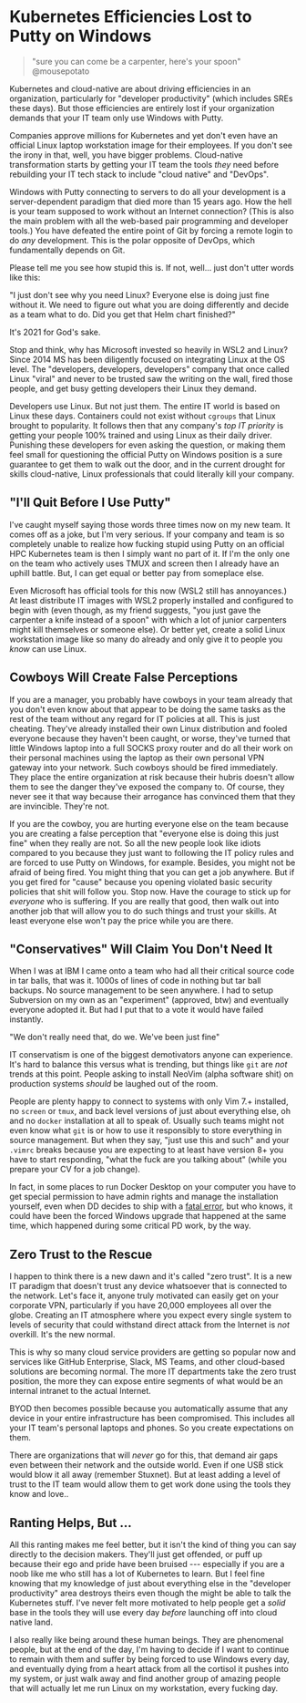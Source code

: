 # Kubernetes Efficiencies Lost to Putty on Windows

> "sure you can come be a carpenter, here's your spoon" @mousepotato

Kubernetes and cloud-native are about driving efficiencies in an
organization, particularly for "developer productivity" (which includes
SREs these days). But those efficiencies are entirely lost if your
organization demands that your IT team only use Windows with Putty.

Companies approve millions for Kubernetes and yet don't even have an
official Linux laptop workstation image for their employees. If you
don't see the irony in that, well, you have bigger problems.
Cloud-native transformation starts by getting your IT team the tools
*they* need before rebuilding your IT tech stack to include "cloud
native" and "DevOps". 

Windows with Putty connecting to servers to do all your development is a
server-dependent paradigm that died more than 15 years ago. How the hell
is your team supposed to work without an Internet connection? (This is
also the main problem with all the web-based pair programming and
developer tools.) You have defeated the entire point of Git by forcing a
remote login to do *any* development. This is the polar opposite of
DevOps, which fundamentally depends on Git.

Please tell me you see how stupid this is. If not, well... just don't
utter words like this:

"I just don't see why you need Linux? Everyone else is doing just fine
without it. We need to figure out what you are doing differently and
decide as a team what to do. Did you get that Helm chart finished?"

It's 2021 for God's sake.

Stop and think, why has Microsoft invested so heavily in WSL2 and Linux?
Since 2014 MS has been diligently focused on integrating Linux at the OS
level. The "developers, developers, developers" company that once called
Linux "viral" and never to be trusted saw the writing on the wall, fired
those people, and get busy getting developers their Linux they demand.

Developers use Linux. But not just them. The entire IT world is based on
Linux these days. Containers could not exist without `cgroups` that
Linux brought to popularity. It follows then that any company's *top IT priority* is
getting your people 100% trained and using Linux as their daily driver.
Punishing these developers for even asking the question, or making them
feel small for questioning the official Putty on Windows position is a sure
guarantee to get them to walk out the door, and in the current drought
for skills cloud-native, Linux professionals that could literally kill
your company.

## "I'll Quit Before I Use Putty"

I've caught myself saying those words three times now on my new team. It
comes off as a joke, but I'm very serious. If your company and team is
so completely unable to realize how fucking stupid using Putty on an
official HPC Kubernetes team is then I simply want no part of it. If I'm
the only one on the team who actively uses TMUX and screen then I
already have an uphill battle. But, I can get equal or better pay from
someplace else. 

Even Microsoft has official tools for this now (WSL2 still has
annoyances.) At least distribute IT images with WSL2 properly installed
and configured to begin with (even though, as my friend suggests, "you
just gave the carpenter a knife instead of a spoon" with which a lot of
junior carpenters might kill themselves or someone else). Or better yet,
create a solid Linux workstation image like so many do already and only
give it to people you *know* can use Linux.

## Cowboys Will Create False Perceptions

If you are a manager, you probably have cowboys in your team already
that you don't even know about that appear to be doing the same tasks as
the rest of the team without any regard for IT policies at all. This is
just cheating. They've already installed their own Linux distribution
and fooled everyone because they haven't been caught, or worse, they've
turned that little Windows laptop into a full SOCKS proxy router and do
all their work on their personal machines using the laptop as their own
personal VPN gateway into your network. Such cowboys should be fired
immediately. They place the entire organization at risk because their
hubris doesn't allow them to see the danger they've exposed the company
to. Of course, they never see it that way because their arrogance has
convinced them that they are invincible. They're not.

If you are the cowboy, you are hurting everyone else on the team because
you are creating a false perception that "everyone else is doing this
just fine" when they really are not. So all the new people look like
idiots compared to you because they just want to following the IT policy
rules and are forced to use Putty on Windows, for example. Besides, you
might not be afraid of being fired. You might thing that you can get a
job anywhere. But if you get fired for "cause" because you opening
violated basic security policies that shit will follow you. Stop now.
Have the courage to stick up for *everyone* who is suffering. If you are
really that good, then walk out into another job that will allow you to
do such things and trust your skills. At least everyone else won't pay
the price while you are there.

## "Conservatives" Will Claim You Don't Need It

When I was at IBM I came onto a team who had all their critical source
code in tar balls, that was it. 1000s of lines of code in nothing but
tar ball backups. No source management to be seen anywhere. I had to
setup Subversion on my own as an "experiment" (approved, btw) and
eventually everyone adopted it. But had I put that to a vote it would
have failed instantly. 

"We don't really need that, do we. We've been just fine"

IT conservatism is one of the biggest demotivators anyone can
experience. It's hard to balance this versus what is trending, but
things like `git` are *not* trends at this point. People asking to
install NeoVim (alpha software shit) on production systems *should* be
laughed out of the room.

People are plenty happy to connect to systems with only
Vim 7.+ installed, no `screen` or `tmux`, and back level versions of
just about everything else, oh and no `docker` installation at all to
speak of. Usually such teams might not even know what `git` is or how to
use it responsibly to store everything in source management. But when
they say, "just use this and such" and your `.vimrc` breaks because you
are expecting to at least have version 8+ you have to start responding,
"what the fuck are you talking about" (while you prepare your CV for a
job change).

In fact, in some places to run Docker Desktop on your computer you have
to get special permission to have admin rights and manage the
installation yourself, even when DD decides to ship with a [fatal
error], but who knows, it could have been the forced Windows upgrade
that happened at the same time, which happened during some critical PD
work, by the way.

[fatal error]: /20210702142020

## Zero Trust to the Rescue

I happen to think there is a new dawn and it's called "zero trust". It
is a new IT paradigm that doesn't trust any device whatsoever that is
connected to the network. Let's face it, anyone truly motivated can
easily get on your corporate VPN, particularly if you have 20,000
employees all over the globe. Creating an IT atmosphere where you expect
every single system to levels of security that could withstand direct
attack from the Internet is *not* overkill. It's the new normal.

This is why so many cloud service providers are getting so popular now
and services like GitHub Enterprise, Slack, MS Teams, and other
cloud-based solutions are becoming normal. The more IT departments take
the zero trust position, the more they can expose entire segments of
what would be an internal intranet to the actual Internet.

BYOD then becomes possible because you automatically assume that any
device in your entire infrastructure has been compromised. This includes
all your IT team's personal laptops and phones. So you create
expectations on them.

There are organizations that will *never* go for this, that demand air
gaps even between their network and the outside world. Even if one USB
stick would blow it all away (remember Stuxnet). But at least adding a
level of trust to the IT team would allow them to get work done using
the tools they know and love..

## Ranting Helps, But ...

All this ranting makes me feel better, but it isn't the kind of thing
you can say directly to the decision makers. They'll just get offended,
or puff up because their ego and pride have been bruised --- especially
if you are a noob like me who still has a lot of Kubernetes to learn.
But I feel fine knowing that my knowledge of just about everything else
in the "developer productivity" area destroys theirs even though the
might be able to talk the Kubernetes stuff. I've never felt more
motivated to help people get a *solid* base in the tools they will use
every day *before* launching off into cloud native land.

I also really like being around these human beings. They are phenomenal
people, but at the end of the day, I'm having to decide if I want to
continue to remain with them and suffer by being forced to use Windows
every day, and eventually dying from a heart attack from all the
cortisol it pushes into my system, or just walk away and find another
group of amazing people that will actually let me run Linux on my
workstation, every fucking day.
